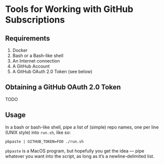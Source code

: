 # Tools for Working with GitHub Subscriptions

## Requirements

1. Docker
1. Bash or a Bash-like shell
1. An Internet connection
1. A GitHub Account
1. A GitHub OAuth 2.0 Token (see below)

## Obtaining a GitHub OAuth 2.0 Token

TODO

## Usage

In a bash or bash-like shell, pipe a list of (simple) repo names, one per line
(UNIX style) into `run.sh`, like so:

```shell
pbpaste | GITHUB_TOKEN=FOO ./run.sh
```

`pbpaste` is a MacOS program, but hopefully you get the idea — pipe whatever
you want into the script, as long as it’s a newline-delimited list.
